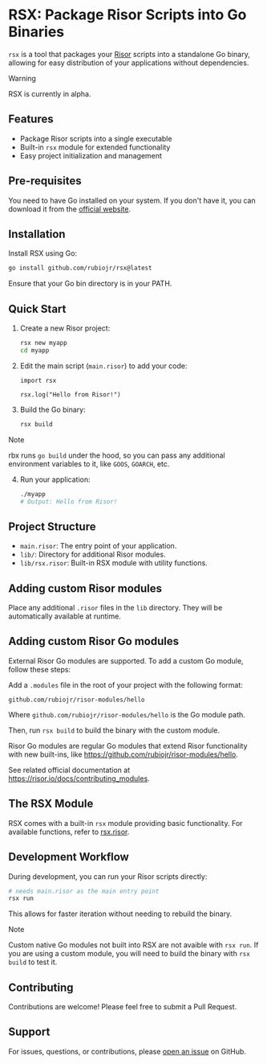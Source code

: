 # RSX: Package Risor Scripts into Go Binaries

`rsx` is a tool that packages your [Risor](https://risor.io) scripts into a standalone Go binary, allowing for easy distribution of your applications without dependencies.

> [!WARNING]
> RSX is currently in alpha.

## Features

- Package Risor scripts into a single executable
- Built-in `rsx` module for extended functionality
- Easy project initialization and management

## Pre-requisites

You need to have Go installed on your system. If you don't have it, you can download it from the [official website](https://golang.org/dl/).

## Installation

Install RSX using Go:

```bash
go install github.com/rubiojr/rsx@latest
```

Ensure that your Go bin directory is in your PATH.

## Quick Start

1. Create a new Risor project:
   ```bash
   rsx new myapp
   cd myapp
   ```

2. Edit the main script (`main.risor`) to add your code:
   ```risor
   import rsx

   rsx.log("Hello from Risor!")
   ```

3. Build the Go binary:
   ```bash
   rsx build
   ```

> [!NOTE]
> rbx runs `go build` under the hood, so you can pass any additional environment variables to it, like `GOOS`, `GOARCH`, etc.

4. Run your application:
   ```bash
   ./myapp
   # Output: Hello from Risor!
   ```

## Project Structure

- `main.risor`: The entry point of your application.
- `lib/`: Directory for additional Risor modules.
- `lib/rsx.risor`: Built-in RSX module with utility functions.

## Adding custom Risor modules

Place any additional `.risor` files in the `lib` directory. They will be automatically available at runtime.

## Adding custom Risor Go modules

External Risor Go modules are supported. To add a custom Go module, follow these steps:

Add a `.modules` file in the root of your project with the following format:

```plaintext
github.com/rubiojr/risor-modules/hello
```

Where `github.com/rubiojr/risor-modules/hello` is the Go module path.

Then, run `rsx build` to build the binary with the custom module.

Risor Go modules are regular Go modules that extend Risor functionality with new built-ins, like https://github.com/rubiojr/risor-modules/hello.

See related official documentation at https://risor.io/docs/contributing_modules.

## The RSX Module

RSX comes with a built-in `rsx` module providing basic functionality. For available functions, refer to [rsx.risor](lib/rsx.risor).

## Development Workflow

During development, you can run your Risor scripts directly:

```bash
# needs main.risor as the main entry point
rsx run
```

This allows for faster iteration without needing to rebuild the binary.

> [!NOTE]
> Custom native Go modules not built into RSX are not avaible with `rsx run`.
> If you are using a custom module, you will need to build the binary with `rsx build` to test it.

## Contributing

Contributions are welcome! Please feel free to submit a Pull Request.

## Support

For issues, questions, or contributions, please [open an issue](https://github.com/rubiojr/rsx/issues) on GitHub.
